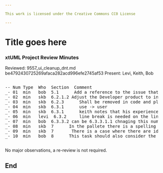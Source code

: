 ```yaml
---

This work is licensed under the Creative Commons CC0 License

---
```


# Title goes here
### xtUML Project Review Minutes

Reviewed:  9557_ui_cleanup_dnt.md
             be4792430725269afaca282acd996efe2745af53
Present:  Levi, Keith, Bob

<pre>

-- Num Type  Who  Section  Comment
_- 01  min   bob  5.1      Add a reference to the issue that did this work
_- 02  min   skb  6.2.1.2 Adjust the Developer product to include the new "parent" -> feature 
_- 03  min   skb  6.2.3      Shall be removed in code and plugin.xml
_- 04  min   skb  6.3.1      use -> user
_- 05  min   skb  6.3.1      keith notes that his experience is that editing the launch config while in eclipse cause eclipse to crash. This means to do this, user must exit eclipse. Note that Levi did this during the review and did NOT have this problem.
_- 06  min   levi  6.3.2     line break is needed on the line containing "6.3.2"
_- 07  min   bob  6.3.3.2 can be 6.3.3.1.1 chnaging this number makes it clear that core/plugin.xml is generated. Of course number that follows must be updated accordingly.
_- 08  min   skb  7      In the pallete there is a spelling of "Use Case" that is not consistent. A change shall be made to the context menu to make this consistent. It shall be "Use Case"
_- 09  min   skb  7       There is a case where there are identically named items in CME and pallette. A change shall be made to handle this.
_- 10  min   bob  8      This task should also consider the items we are removed to assure they are removed from docs

</pre>
   
No major observations, a re-review is not required.


End
---
